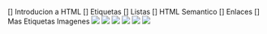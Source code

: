 [] Introducion a HTML
[] Etiquetas
[] Listas
[] HTML Semantico
[] Enlaces
[] Mas Etiquetas
Imagenes
![](/wireframe/Home.jpg)
![](/wireframe/Accesorios.jpg)
![](/wireframe/Indumentaria.jpg)
![](/wireframe/Locales.png)
![](/wireframe/Contacto.jpg)
![](/image.png)
